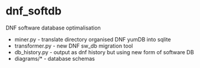 # dnf_softdb
DNF software database optimalisation

* miner.py - translate directory organised DNF yumDB into sqlite
* transformer.py - new DNF sw_db migration tool
* db_history.py - output as dnf history but using new form of software DB
* diagrams/* - database schemas
